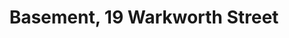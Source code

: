 ---
basin: 'Yes'
cudn: false
floor: Basement
grade: 5
images: []
living_room: 'No'
location: Warkworth
name: Basement
network: Wireless Only
title: Basement, 19 Warkworth Street
---